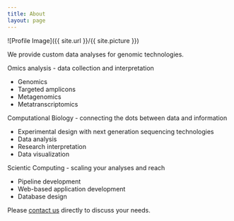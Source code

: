 ```yaml
---
title: About
layout: page
---
```

![Profile Image]({{ site.url }}/{{ site.picture }})

<p>We provide custom data analyses for genomic technologies. </p>

Omics analysis - data collection and interpretation
- Genomics
- Targeted amplicons 
- Metagenomics
- Metatranscriptomics

Computational Biology - connecting the dots between data and information
- Experimental design with next generation sequencing technologies
- Data analysis
- Research interpretation
- Data visualization

Scientic Computing - scaling your analyses and reach
- Pipeline development
- Web-based application development
- Database design

Please [contact us](mailto:magnalyticsolutions@gmail.com) directly to discuss your needs.

